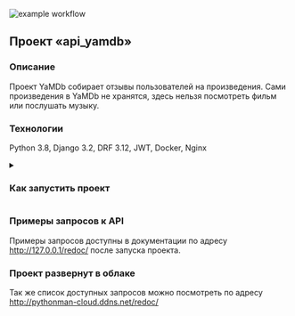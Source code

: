 ![example workflow](https://github.com/Sergey-python/yamdb_final/actions/workflows/yamdb_workflow.yml/badge.svg)


## Проект «api_yamdb»

### Описание
Проект YaMDb собирает отзывы пользователей на произведения. Сами произведения в YaMDb не хранятся, здесь нельзя посмотреть фильм или послушать музыку.

### Технологии
Python 3.8, Django 3.2, DRF 3.12, JWT, Docker, Nginx

<details>
<summary><h3>Как запустить проект</h3></summary>

- Клонировать репозиторий и перейти в директорию для развертывания:

```
git clone git@github.com:Sergey-python/yamdb_final.git
```

```
cd yamdb_final/infra/
```

- Переменные окружения, используемые в проекте(для этого заполните файл .env):

```
DB_ENGINE=django.db.backends.postgresql # указываем, что работаем с postgresql
DB_NAME=postgres # имя базы данных
POSTGRES_USER=postgres # логин для подключения к базе данных
POSTGRES_PASSWORD=postgres # пароль для подключения к БД (установите свой)
DB_HOST=db # название сервиса (контейнера)
DB_PORT=5432 # порт
```

- Чтобы развернуть проект выполните команду:

```
docker-compose up -d
```

- Затем следует сделать миграции и собрать статику.

```
docker-compose exec web python manage.py migrate
docker-compose exec web python manage.py collectstatic --no-input
```

- Остановка проекта осуществляется командой.

```
docker-compose stop
```

</details>

### Примеры запросов к API
Примеры запросов доступны в документации по адресу http://127.0.0.1/redoc/ после запуска проекта.

### Проект развернут в облаке
Так же список доступных запросов можно посмотреть по адресу http://pythonman-cloud.ddns.net/redoc/
